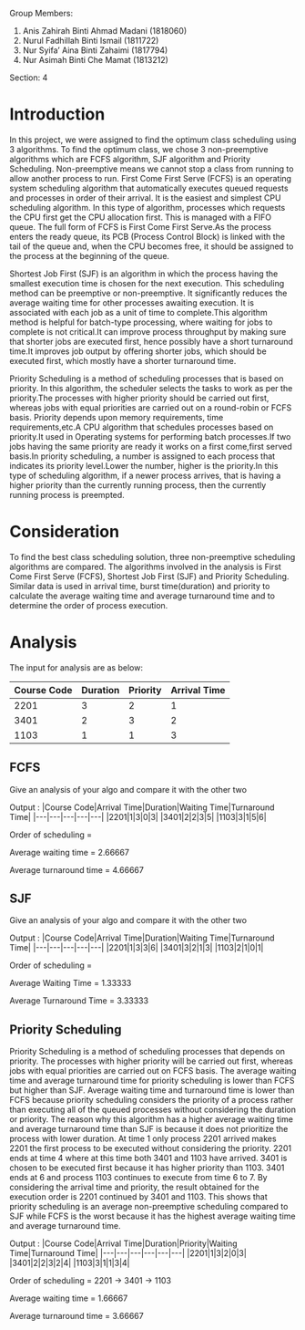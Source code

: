 Group Members:
1) Anis Zahirah Binti Ahmad Madani (1818060)
2) Nurul Fadhillah Binti Ismail (1811722)
3) Nur Syifa’ Aina Binti Zahaimi (1817794)
4) Nur Asimah Binti Che Mamat (1813212)

Section: 4

# Introduction

In this project, we were assigned to find the optimum class scheduling using 3 algorithms. To find the optimum class, we chose 3 non-preemptive algorithms which are FCFS algorithm, SJF algorithm and Priority Scheduling. Non-preemptive means we cannot stop a class from running to allow another process to run.
First Come First Serve (FCFS) is an operating system scheduling algorithm that automatically executes queued requests and processes in order of their arrival. It is the easiest and simplest CPU scheduling algorithm. In this type of algorithm, processes which requests the CPU first get the CPU allocation first. This is managed with a FIFO queue. The full form of FCFS is First Come First Serve.As the process enters the ready queue, its PCB (Process Control Block) is linked with the tail of the queue and, when the CPU becomes free, it should be assigned to the process at the beginning of the queue.

Shortest Job First (SJF) is an algorithm in which the process having the smallest execution time is chosen for the next execution. This scheduling method can be preemptive or non-preemptive. It significantly reduces the average waiting time for other processes awaiting execution. It is associated with each job as a unit of time to complete.This algorithm method is helpful for batch-type processing, where waiting for jobs to complete is not critical.It can improve process throughput by making sure that shorter jobs are executed first, hence possibly have a short turnaround time.It improves job output by offering shorter jobs, which should be executed first, which mostly have a shorter turnaround time.

Priority Scheduling is a method of scheduling processes that is based on priority. In this algorithm, the scheduler selects the tasks to work as per the priority.The processes with higher priority should be carried out first, whereas jobs with equal priorities are carried out on a round-robin or FCFS basis. Priority depends upon memory requirements, time requirements,etc.A CPU algorithm that schedules processes based on priority.It used in Operating systems for performing batch processes.If two jobs having the same priority are ready it works on a first come,first served basis.In priority scheduling, a number is assigned to each process that indicates its priority level.Lower the number, higher is the priority.In this type of scheduling algorithm, if a newer process arrives, that is having a higher priority than the currently running process, then the currently running process is preempted.


# Consideration

To find the best class scheduling solution, three non-preemptive scheduling algorithms are compared. The algorithms involved in the analysis is First Come First Serve (FCFS), Shortest Job First (SJF) and Priority Scheduling. Similar data is used in arrival time, burst time(duration) and priority to calculate the average waiting time and average turnaround time and to determine the order of process execution.

# Analysis

The input for analysis are as below:

|Course Code|Duration|Priority|Arrival Time|
|---|---|---|---|
|2201|3|2|1|
|3401|2|3|2|
|1103|1|1|3|

## FCFS

Give an analysis of your algo and compare it with the other two

Output :
|Course Code|Arrival Time|Duration|Waiting Time|Turnaround Time|
|---|---|---|---|---|
|2201|1|3|0|3|
|3401|2|2|3|5|
|1103|3|1|5|6|

Order of scheduling =

Average waiting time = 2.66667

Average turnaround time = 4.66667

## SJF

Give an analysis of your algo and compare it with the other two

Output : 
|Course Code|Arrival Time|Duration|Waiting Time|Turnaround Time|
|---|---|---|---|---|
|2201|1|3|3|6|
|3401|3|2|1|3|
|1103|2|1|0|1|

Order of scheduling =

Average Waiting Time = 1.33333

Average Turnaround Time = 3.33333

## Priority Scheduling

Priority Scheduling is a method of scheduling processes that depends on priority. The processes with higher priority will be carried out first, whereas jobs with equal priorities are carried out on FCFS basis. The average waiting time and average turnaround time for priority scheduling is lower than FCFS but higher than SJF. Average waiting time and turnaround time is lower than FCFS because priority scheduling considers the priority of a process rather than executing all of the queued processes without considering the duration or priority. The reason why this algorithm has a higher average waiting time and average turnaround time than SJF is because it does not prioritize the process with lower duration. At time 1 only process 2201 arrived makes 2201 the first process to be executed without considering the priority. 2201 ends at time 4 where at this time both 3401 and 1103 have arrived. 3401 is chosen to be executed first because it has higher priority than 1103. 3401 ends at 6 and process 1103 continues to execute from time 6 to 7. By considering the arrival time and priority, the result obtained for the execution order is 2201 continued by 3401 and 1103. This shows that priority scheduling is an average non-preemptive scheduling compared to SJF while FCFS is the worst because it has the highest average waiting time and average turnaround time. 

Output : 
|Course Code|Arrival Time|Duration|Priority|Waiting Time|Turnaround Time|
|---|---|---|---|---|---|
|2201|1|3|2|0|3|
|3401|2|2|3|2|4|
|1103|3|1|1|3|4|

Order of scheduling =	2201 → 3401 → 1103

Average waiting time = 1.66667

Average turnaround time = 3.66667

